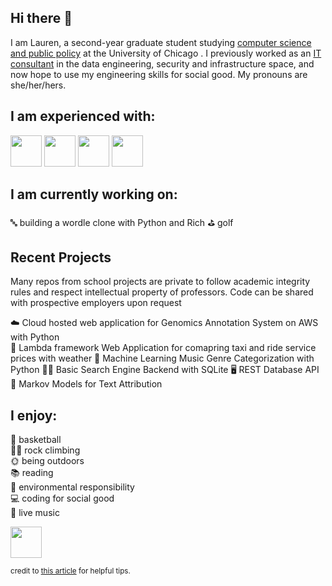 ## Hi there 👋

I am Lauren, a second-year graduate student studying [computer science and public policy](https://capp.uchicago.edu/) at the University of Chicago . I previously worked as an [IT consultant](https://www.avanade.com/en) in the data engineering, security and infrastructure space, and now hope to use my engineering skills for social good. My pronouns are she/her/hers.

## I am experienced with:
<img height=50 src="https://cdn.jsdelivr.net/gh/devicons/devicon/icons/python/python-original.svg"/> <img height=50 src="https://cdn.jsdelivr.net/gh/devicons/devicon/icons/github/github-original.svg"/> <img height=50 src="https://cdn.jsdelivr.net/gh/devicons/devicon/icons/git/git-plain.svg"/> <img height=50 src="https://cdn.jsdelivr.net/gh/devicons/devicon/icons/javascript/javascript-original.svg" />
                                                                                                         
## I am currently working on:
🔤 building a wordle clone with Python and Rich
⛳ golf  

## Recent Projects
Many repos from school projects are private to follow academic integrity rules and respect intellectual property of professors. Code can be shared with prospective employers upon request

☁️ Cloud hosted web application for Genomics Annotation System on AWS with Python  
🚕 Lambda framework Web Application for comapring taxi and ride service prices with weather
🎵 Machine Learning Music Genre Categorization with Python
👩‍💻 Basic Search Engine Backend with SQLite
🖥️ REST Database API
💬 Markov Models for Text Attribution

## I enjoy:
🏀 basketball  
🧗‍♀️ rock climbing  
🌞 being outdoors  
📚 reading  
🌱 environmental responsibility  
💻 coding for social good  
🎵 live music  

<a href="https://www.linkedin.com/in/lauren-quattrocchi/">
   <img height="50" src="https://www.vectorlogo.zone/logos/linkedin/linkedin-ar21.svg" />
</a>

<sub> credit to [this article](https://towardsdatascience.com/enrich-your-github-profile-with-these-tips-272fa1eafe05) for helpful tips.<sub>

<!--
<img src="https://github-readme-stats.vercel.app/api?username=laurenquattrocchi&show_icons=true"/>
<img src="https://github-readme-stats.vercel.app/api/top-langs?username=laurenquattrocchi&layout=compact"/>

Currently Working On
👩🏻‍🏫 School Projects


👩🏻‍💻 Past Projects
Many repositories from school projects are private for academic integrity and intellectual property purposes. Code can be shared with prospective employers upon request.

Developing websites using node.js and Express
Developing a big data application using Hive, HBase, and Hadoop
Researching the impact of climate change on the demographics of Chicago
CFD script
RESTful API and Database using Flask and PostgreSQL
Classification using Decision Trees, K-Nearest Neighbors, Perceptrons, Logistic Regression, and Neural Networks in PyTorch
Record Linkage using Jaro-Winkler Distance
Search Engine Backend using SQLite
Web Scraping and Web Crawlers using BeautifulSoup
Text Attribution using Markov Models
Analyzing Police Traffic Stop Data using Pandas - confirm
Analyzing Avian Diversity using Recursive Treemaps - confirm
Linear Regression using Numpy
Polling Precinct Simulation using M/M/N Queues
Analyzing Political Tweets using NLP
Modeling Language Shifts using Moore Neighborhoods


**laurenquattrocchi/laurenquattrocchi** is a ✨ _special_ ✨ repository because its `README.md` (this file) appears on your GitHub profile.

Here are some ideas to get you started:

- 🔭 I’m currently working on ...
- 🌱 I’m currently learning ...
- 👯 I’m looking to collaborate on ...
- 🤔 I’m looking for help with ...
- 💬 Ask me about ...
- 📫 How to reach me: ...
- 😄 Pronouns: ...
- ⚡ Fun fact: ...
-->

